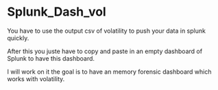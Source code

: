 # Splunk_Dash_vol

You have to use the output csv of volatility to push
your data in splunk quickly.

After this you juste have to copy and paste in an empty
dashboard of Splunk to have this dashboard.

I will work on it the goal is to have an memory forensic dashboard
which works with volatility.
